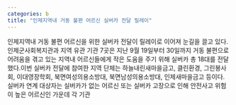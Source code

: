 ```yaml
---
categories: b
title: "인제지역내 거동 불편 어르신 실버카 전달 릴레이"
---
```

인제지역내 거동 불편 어르신을 위한 실버카 전달이 릴레이로 이어져 눈길을 끌고 있다.인제군사회복지관과 지역 유관 기관 7곳은 지난 9월 19일부터 30일까지 거동 불편으로 어려움을 겪고 있는 지역내 어르신들에게 작은 도움을 주기 위해 실버카 총 18대를 전달했다.이번 실버카 전달에 참여한 지역 단체는 하늘내린새마을금고, 클린환경, 그린봉사회, 이대영장학회, 북면여성의용소방대, 북면남성의용소방대, 인제새마을금고 등이다. 실버카 연계 대상자는 실버카가 없는 어르신 또는 실버카 고장으로 인해 안전사고 위험이 높은 어르신인 가운데 각 기관